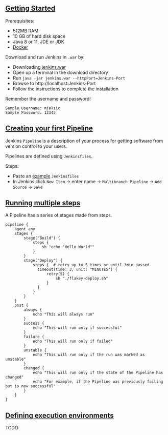 ## [Getting Started](https://jenkins.io/doc/pipeline/tour/getting-started/)

Prerequisites:
* 512MB RAM
* 10 GB of hard disk space
* Java 8 or 11, JDE or JDK
* [Docker](../../../../Container/Docker)

Download and run Jenkins in `.war` by:
* Downloading [jenkins.war](https://www.jenkins.io/download/)
* Open up a terminal in the download directory
* Run `java -jar jenkins.war --httpPort=Jenkins-Port`
* Browse to http://localhost:Jenkins-Port
* Follow the instructions to complete the installation

Remember the username and password!
```
Sample Username: mjaksic
Sample Password: 12345
```

## [Creating your first Pipeline](https://jenkins.io/doc/pipeline/tour/hello-world/)

Jenkins `Pipeline` is a description of your process for getting software from version control to your users.  

Pipelines are defined using `Jenkinsfiles`.  

Steps:
* Paste an [example](https://www.jenkins.io/doc/pipeline/tour/hello-world/#examples) `Jenkinsfiles`
* In Jenkins click `New Item` -> enter name -> `Multibranch Pipeline` -> `Add Source` -> `Save`

## [Running multiple steps](https://jenkins.io/doc/pipeline/tour/running-multiple-steps/)

A Pipeline has a series of stages made from steps.  


```
pipeline {
    agent any
    stages {
        stage("Build") {
            steps {
                sh "echo "Hello World""
            }
        }
        stage("Deploy") {
            steps {  # retry up to 5 times or until 3min passed
              timeout(time: 3, unit: "MINUTES") {
                  retry(5) {
                      sh "./flakey-deploy.sh"
                  }
              }
            }
        }
    }
    post {
        always {
            echo "This will always run"
        }
        success {
            echo "This will run only if successful"
        }
        failure {
            echo "This will run only if failed"
        }
        unstable {
            echo "This will run only if the run was marked as unstable"
        }
        changed {
            echo "This will run only if the state of the Pipeline has changed"
            echo "For example, if the Pipeline was previously failing but is now successful"
        }
    }
}
```

## [Defining execution environments](https://jenkins.io/doc/pipeline/tour/agents/)

TODO
